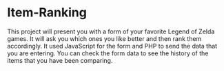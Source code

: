 # Item-Ranking
This project will present you with a form of your favorite Legend of Zelda games. It will ask you which ones you like better and then rank them accordingly. It used JavaScript for the form and PHP to send the data that you are entering. You can check the form data to see the history of the items that you have been comparing.   
